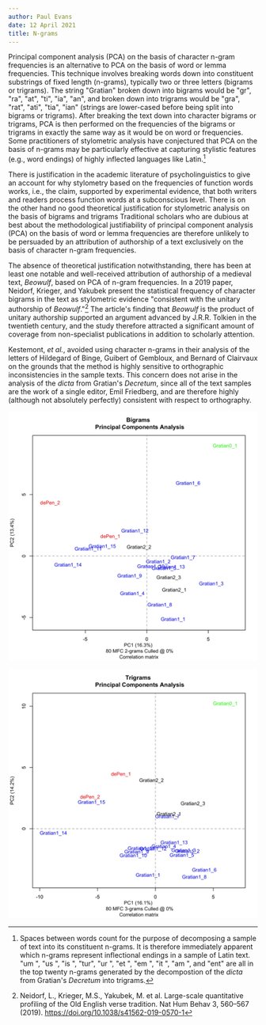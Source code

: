 ```yaml
---
author: Paul Evans
date: 12 April 2021
title: N-grams
---
```

Principal component analysis (PCA) on the basis of character n-gram
frequencies is an alternative to PCA on the basis of word or lemma
frequencies. This technique involves breaking words down into
constituent substrings of fixed length (n-grams), typically two or
three letters (bigrams or trigrams). The string "Gratian" broken
down into bigrams would be "gr", "ra", "at", "ti", "ia", "an", and
broken down into trigrams would be "gra", "rat", "ati", "tia", "ian"
(strings are lower-cased before being split into bigrams or trigrams).
After breaking the text down into character bigrams or trigrams,
PCA is then performed on the frequencies of the bigrams or trigrams
in exactly the same way as it would be on word or frequencies. Some
practitioners of stylometric analysis have conjectured that PCA on
the basis of n-grams may be particularly effective at capturing
stylistic features (e.g., word endings) of highly inflected languages
like Latin.[^1]

There is justification in the academic literature of psycholinguistics
to give an account for why stylometry based on the frequencies of
function words works, i.e., the claim, supported by experimental
evidence, that both writers and readers process function words at
a subconscious level. There is on the other hand no good theoretical
justification for stylometric analysis on the basis of bigrams and
trigrams Traditional scholars who are dubious at best about the
methodological justifiability of principal component analysis (PCA)
on the basis of word or lemma frequencies are therefore unlikely
to be persuaded by an attribution of authorship of a text exclusively
on the basis of character n-gram frequencies.

The absence of theoretical justification notwithstanding, there has
been at least one notable and well-received attribution of authorship
of a medieval text, *Beowulf*, based on PCA of n-gram frequencies.
In a 2019 paper, Neidorf, Krieger, and Yakubek present the statistical
frequency of character bigrams in the text as stylometric evidence
"consistent with the unitary authorship of *Beowulf*."[^2] The
article's finding that *Beowulf* is the product of unitary authorship
supported an argument advanced by J.R.R. Tolkien in the twentieth
century, and the study therefore attracted a significant amount of
coverage from non-specialist publications in addition to scholarly
attention.

Kestemont, *et al.*, avoided using character n-grams in their
analysis of the letters of Hildegard of Binge, Guibert of Gembloux,
and Bernard of Clairvaux on the grounds that the method is highly
sensitive to orthographic inconsistencies in the sample texts. This
concern does not arise in the analysis of the *dicta* from Gratian's
*Decretum*, since all of the text samples are the work of a single
editor, Emil Friedberg, and are therefore highly (although not
absolutely perfectly) consistent with respect to orthography.

![Figure 1 updated 12 Apr 2020](JPGs/bigrams_001.jpg)

![Figure 2 updated 12 Apr 2020](JPGs/trigrams_001.jpg)

[^1]: Spaces between words count for the purpose of decomposing a
sample of text into its constituent n-grams. It is therefore
immediately apparent which n-grams represent inflectional endings
in a sample of Latin text. "um ", "us ", "is ", "tur", "ur ", "et
", "em ", "it ", "am ", and "ent" are all in the top twenty n-grams
generated by the decompostion of the *dicta* from Gratian's *Decretum*
into trigrams.

[^2]: Neidorf, L., Krieger, M.S., Yakubek, M. et al. Large-scale
quantitative profiling of the Old English verse tradition. Nat Hum
Behav 3, 560–567 (2019). https://doi.org/10.1038/s41562-019-0570-1

